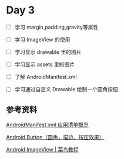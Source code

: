# Day 3

- [ ] 学习 margin,padding,gravity等属性
- [ ] 学习 ImageView 的使用
- [ ] 学习显示 drawable 里的图片
- [ ] 学习显示 assets 里的图片
- [ ] 了解 AndroidManifest.xml 
- [ ] 学习通过自定义 Drawable 绘制一个圆角按钮


## 参考资料

[AndroidManifest.xml 应用清单概览](https://developer.android.google.cn/guide/topics/manifest/manifest-intro?hl=zh-cn)

[Android Button（圆角，描边，按压效果）](https://www.cnblogs.com/hyacinthLJP/p/14307673.html)

[Android ImageView | 菜鸟教程](https://www.runoob.com/w3cnote/android-tutorial-imageview.html)
